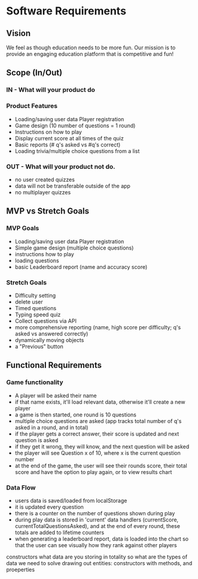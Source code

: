# Software Requirements

## Vision
We feel as though education needs to be more fun. Our mission is to provide an engaging education platform that is competitive and fun!

## Scope (In/Out)
### IN - What will your product do

### Product Features 

- Loading/saving user data Player registration
- Game design (10 number of questions = 1 round)
- Instructions on how to play
- Display current score at all times of the quiz
- Basic reports (# q's asked vs #q's correct)
- Loading trivia/multiple choice questions from a list


### OUT - What will your product not do.
- no user created quizzes
- data will not be transferable outside of the app
- no multiplayer quizzes


## MVP vs Stretch Goals
### MVP Goals
- Loading/saving user data Player registration
- Simple game design (multiple choice questions)
- instructions how to play
- loading questions
- basic Leaderboard report (name and accuracy score)

### Stretch Goals
- Difficulty setting
- delete user
- Timed questions
- Typing speed quiz
- Collect questions via API
- more comprehensive reporting (name, high score per difficulty; q's asked vs answered correctly)
- dynamically moving objects
- a "Previous" button


## Functional Requirements

### Game functionality

- A player will be asked their name
- if that name exists, it'll load relevant data, otherwise it'll create a new player
- a game is then started, one round is 10 questions
- multiple choice questions are asked (app tracks total number of q's asked in a round, and in total)
- if the player gets a correct answer, their score is updated and next question is asked
- if they get it wrong, they will know, and the next question will be asked
- the player will see Question x of 10, where x is the current question number
- at the end of the game, the user will see their rounds score, their total score and have the option to play again, or to view results chart

### Data Flow

- users data is saved/loaded from localStorage
- it is updated every question
- there is a counter on the number of questions shown during play
- during play data is stored in 'current' data handlers (currentScore, currentTotalQuestionsAsked), and at the end of every round, these totals are added to lifetime counters
- when generating a leaderboard report, data is loaded into the chart so that the user can see visually how they rank against other players


constructors
what data are you storing in totality
so what are the types of data we need to solve
drawing out entities:
  constructors with methods, and proeperties
  